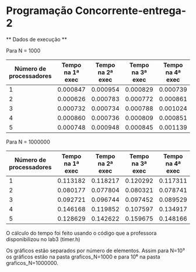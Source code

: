 # Programação Concorrente-entrega-2


** Dados de execução **

Para N = 1000

|  Número de processadores |  Tempo na 1ª exec | Tempo na 2ª exec | Tempo na 3ª exec | Tempo na 4ª exec | Tempo na 5ª exec |    Tempo Médio  | Aceleração | Eficiência
|--------------------------|-------------------|------------------|------------------|------------------|------------------|-----------------|------------|------------
|            1             |       0.000847    |     0.000954     |      0.000829    |      0.000739    |     0.000898     | 0.0008534       | 1.000000   | 1.000000
|            2             |       0.000626    |     0.000783     |      0.000772    |      0.000861    |     0.000839     | 0.0007762       | 1.099458   | 0.549724 
|            3             |       0.000732    |     0.000734     |      0.000788    |      0.001024    |     0.000834     | 0.0008224       | 1.037694   | 0.345898
|            4             |       0.000860    |     0.000736     |      0.000809    |      0.000851    |     0.000994     | 0.00085         | 1.003866   | 0.250966
|            5             |       0.000748    |     0.000948     |      0.000845    |      0.001139    |     0.001046     | 0.0007452       | 1.144706   | 0.228941



Para N = 1000000

|  Número de processadores |  Tempo na 1ª exec | Tempo na 2ª exec | Tempo na 3ª exec | Tempo na 4ª exec | Tempo na 5ª exec |   Tempo Médio  | Aceleração | Eficiência
|--------------------------|-------------------|------------------|------------------|------------------|------------------|----------------|------------|------------
|            1             |       0.113182    |     0.118217     |      0.120292    |      0.117311    |     0.124296     | 0.118454       | 1.000000   | 1.000000
|            2             |       0.080177    |     0.077804     |      0.080321    |      0.078741    |     0.084477     | 0.080904       | 1.462679   | 0.731339
|            3             |       0.092721    |     0.096744     |      0.097452    |      0.089529    |     0.086984     | 0.092686       | 1.278679   | 0.426226
|            4             |       0.146168    |     0.119852     |      0.107597    |      0.134917    |     0.120133     | 0.125153       | 0.946679   | 0.236670
|            5             |       0.128629    |     0.142622     |      0.159675    |      0.148166    |     0.137644     | 0.143367       | 0.825679   | 0.165136




O cálculo do tempo foi feito usando o código que a professora disponibilizou no lab3 (timer.h)



Os gráficos estão separados por número de elementos. Assim para N=10³ os gráficos estão na pasta graficos_N=1000 e para 10⁶ na pasta graficos_N=1000000.
